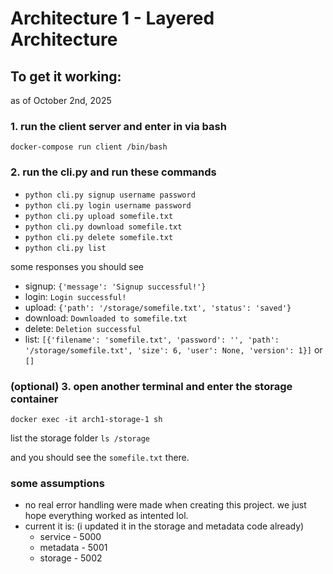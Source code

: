 # Architecture 1 - Layered Architecture

## To get it working:
as of October 2nd, 2025

### 1. run the client server and enter in via bash
`docker-compose run client /bin/bash`

### 2. run the cli.py and run these commands
- `python cli.py signup username password`
- `python cli.py login username password`
- `python cli.py upload somefile.txt`
- `python cli.py download somefile.txt`
- `python cli.py delete somefile.txt`
- `python cli.py list`

some responses you should see
- signup: `{'message': 'Signup successful!'}`
- login:  `Login successful!`
- upload: `{'path': '/storage/somefile.txt', 'status': 'saved'}`
- download: `Downloaded to somefile.txt`
- delete: `Deletion successful` 
- list: `[{'filename': 'somefile.txt', 'password': '', 'path': '/storage/somefile.txt', 'size': 6, 'user': None, 'version': 1}]` or `[]`

### (optional) 3. open another terminal and enter the storage container
`docker exec -it arch1-storage-1 sh `

list the storage folder `ls /storage`

and you should see the `somefile.txt` there. 


### some assumptions
- no real error handling were made when creating this project. we just hope everything worked as intented lol. 
- current it is: (i updated it in the storage and metadata code already)
    - service - 5000
    - metadata - 5001
    - storage - 5002